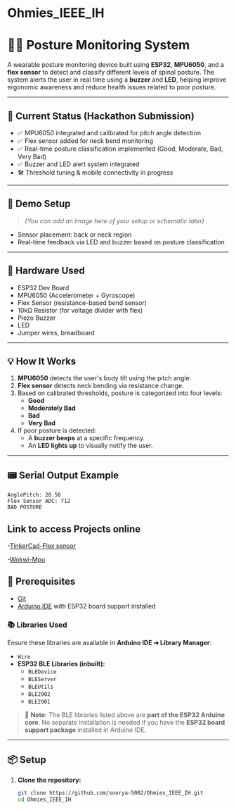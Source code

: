# Ohmies_IEEE_IH
# 🧍‍♂️ Posture Monitoring System

A wearable posture monitoring device built using **ESP32**, **MPU6050**, and a **flex sensor** to detect and classify different levels of spinal posture. The system alerts the user in real time using a **buzzer** and **LED**, helping improve ergonomic awareness and reduce health issues related to poor posture.

---

## 🚀 Current Status (Hackathon Submission)
- ✅ MPU6050 integrated and calibrated for pitch angle detection  
- ✅ Flex sensor added for neck bend monitoring  
- ✅ Real-time posture classification implemented (Good, Moderate, Bad, Very Bad)  
- ✅ Buzzer and LED alert system integrated  
- 🛠️ Threshold tuning & mobile connectivity in progress

---

## 📸 Demo Setup
> *(You can add an image here of your setup or schematic later)*  
- Sensor placement: back or neck region  
- Real-time feedback via LED and buzzer based on posture classification

---

## 🔧 Hardware Used
- ESP32 Dev Board  
- MPU6050 (Accelerometer + Gyroscope)  
- Flex Sensor (resistance-based bend sensor)  
- 10kΩ Resistor (for voltage divider with flex)  
- Piezo Buzzer  
- LED  
- Jumper wires, breadboard

---

## 💡 How It Works
1. **MPU6050** detects the user's body tilt using the pitch angle.
2. **Flex sensor** detects neck bending via resistance change.
3. Based on calibrated thresholds, posture is categorized into four levels:
   - **Good**
   - **Moderately Bad**
   - **Bad**
   - **Very Bad**
4. If poor posture is detected:
   - A **buzzer beeps** at a specific frequency.
   - An **LED lights up** to visually notify the user.

---
## 📟 Serial Output Example
```plaintext
AnglePitch: 28.56
Flex Sensor ADC: 712
BAD POSTURE
```
## Link to access Projects online 
-[TinkerCad-Flex sensor](https://www.tinkercad.com/things/eKEjw6xYc0x-ieeeihflexsensor-/editel?returnTo=https%3A%2F%2Fwww.tinkercad.com%2Fdashboard%2Fdesigns%2Fcircuits)

-[Wokwi-Mpu](https://wokwi.com/projects/434751258011689985)

## 🧩 Prerequisites

- [Git](https://git-scm.com/)  
- [Arduino IDE](https://www.arduino.cc/en/software) with ESP32 board support installed


### 📚 Libraries Used

Ensure these libraries are available in **Arduino IDE ➔ Library Manager**:

- `Wire`  
- **ESP32 BLE Libraries (inbuilt):**
  - `BLEDevice`
  - `BLEServer`
  - `BLEUtils`
  - `BLE2902`
  - `BLE2901`

> 🔎 **Note:** The BLE libraries listed above are **part of the ESP32 Arduino core**. No separate installation is needed if you have the **ESP32 board support package** installed in Arduino IDE.

---

## 📦 Setup

1. **Clone the repository:**

   ```bash
   git clone https://github.com/soorya-5002/Ohmies_IEEE_IH.git
   cd Ohmies_IEEE_IH
